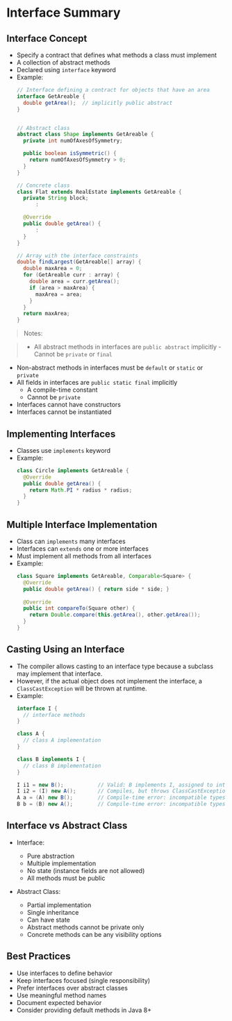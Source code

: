 # Interface Summary

## Interface Concept
- Specify a contract that defines what methods a class must implement
- A collection of abstract methods
- Declared using `interface` keyword
- Example:
  ```java
  // Interface defining a contract for objects that have an area
  interface GetAreable {
    double getArea();  // implicitly public abstract
  }
  

  // Abstract class
  abstract class Shape implements GetAreable {
    private int numOfAxesOfSymmetry;

    public boolean isSymmetric() {
      return numOfAxesOfSymmetry > 0;
    }
  } 

  // Concrete class
  class Flat extends RealEstate implements GetAreable {
    private String block;
        :

    @Override
    public double getArea() {
        :
    }
  }

  // Array with the interface constraints
  double findLargest(GetAreable[] array) {
    double maxArea = 0;
    for (GetAreable curr : array) {
      double area = curr.getArea();
      if (area > maxArea) {
        maxArea = area;
      } 
    }
    return maxArea;
  }
  ```

> Notes:

> - All abstract methods in interfaces are `public abstract` implicitly
      - Cannot be `private` or `final`
  - Non-abstract methods in interfaces must be `default` or `static` or `private`
  - All fields in interfaces are `public static final` implicitly
      - A compile-time constant
      - Cannot be `private`
  - Interfaces cannot have constructors
  - Interfaces cannot be instantiated 

## Implementing Interfaces
- Classes use `implements` keyword
- Example:
  ```java
  class Circle implements GetAreable {
    @Override
    public double getArea() {
      return Math.PI * radius * radius;
    }
  }
  ```

## Multiple Interface Implementation
- Class can `implements` many interfaces
- Interfaces can `extends` one or more interfaces
- Must implement all methods from all interfaces
- Example:
  ```java
  class Square implements GetAreable, Comparable<Square> {
    @Override
    public double getArea() { return side * side; }
    
    @Override
    public int compareTo(Square other) {
      return Double.compare(this.getArea(), other.getArea());
    }
  }
  ```

## Casting Using an Interface
- The compiler allows casting to an interface type because a subclass may implement that interface.
- However, if the actual object does not implement the interface, a `ClassCastException` will be thrown at runtime.
- Example:
  ```java
  interface I {
    // interface methods
  }

  class A {
    // class A implementation
  }

  class B implements I {
    // class B implementation
  }
  ```
  ```java
  I i1 = new B();           // Valid: B implements I, assigned to interface reference
  I i2 = (I) new A();       // Compiles, but throws ClassCastException at runtime (A does not implement I)
  A a = (A) new B();        // Compile-time error: incompatible types
  B b = (B) new A();        // Compile-time error: incompatible types
  ```
  
## Interface vs Abstract Class
- Interface:
    - Pure abstraction
    - Multiple implementation
    - No state (instance fields are not allowed)
    - All methods must be public
  
- Abstract Class:
    - Partial implementation
    - Single inheritance
    - Can have state
    - Abstract methods cannot be private only 
    - Concrete methods can be any visibility options


## Best Practices
- Use interfaces to define behavior
- Keep interfaces focused (single responsibility)
- Prefer interfaces over abstract classes
- Use meaningful method names
- Document expected behavior
- Consider providing default methods in Java 8+

